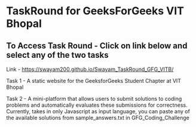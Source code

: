 # TaskRound for GeeksForGeeks VIT Bhopal
## To Access Task Round - Click on link below and select any of the two tasks
Link - https://swayam200.github.io/Swayam_TaskRound_GFG_VITB/
  
Task 1 - A static website for the GeeksforGeeks Student Chapter at VIT Bhopal

  
Task 2 - A mini-platform that allows users to submit solutions to coding problems and automatically evaluates these submissions for correctness.
Currently, takes in only Javascript as input language, you can paste any of the available solutions from sample_answers.txt in GFG_Coding_Challenge


